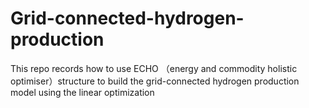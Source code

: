 # Grid-connected-hydrogen-production


This repo records how to use ECHO （energy and commodity holistic optimiser）structure to build the grid-connected hydrogen production model using the linear optimization
